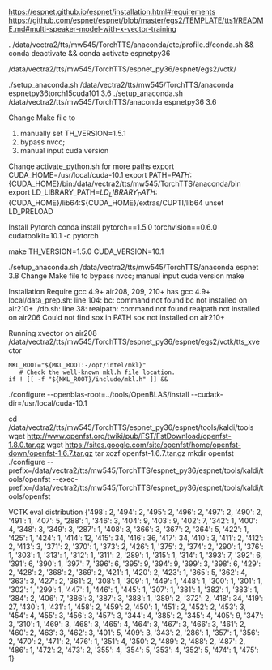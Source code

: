 https://espnet.github.io/espnet/installation.html#requirements
https://github.com/espnet/espnet/blob/master/egs2/TEMPLATE/tts1/README.md#multi-speaker-model-with-x-vector-training


. /data/vectra2/tts/mw545/TorchTTS/anaconda/etc/profile.d/conda.sh && conda deactivate && conda activate espnetpy36

/data/vectra2/tts/mw545/TorchTTS/espnet_py36/espnet/egs2/vctk/

./setup_anaconda.sh /data/vectra2/tts/mw545/TorchTTS/anaconda espnetpy36torch15cuda101 3.6
./setup_anaconda.sh /data/vectra2/tts/mw545/TorchTTS/anaconda espnetpy36 3.6

Change Make file to 
  1. manually set TH_VERSION=1.5.1
  1. bypass nvcc; 
  2. manual input cuda version

  Change activate_python.sh for more paths
export CUDA_HOME=/usr/local/cuda-10.1
export PATH=${PATH}:${CUDA_HOME}/bin:/data/vectra2/tts/mw545/TorchTTS/anaconda/bin
export LD_LIBRARY_PATH=${LD_LIBRARY_PATH}:${CUDA_HOME}/lib64:${CUDA_HOME}/extras/CUPTI/lib64
unset LD_PRELOAD

  Install Pytorch
conda install pytorch==1.5.0 torchvision==0.6.0 cudatoolkit=10.1 -c pytorch

make TH_VERSION=1.5.0 CUDA_VERSION=10.1

./setup_anaconda.sh /data/vectra2/tts/mw545/TorchTTS/anaconda espnet 3.8
Change Make file to bypass nvcc; manual input cuda version
make


Installation Require gcc 4.9+
  air208, 209, 210+ has gcc 4.9+
local/data_prep.sh: line 104: bc: command not found
  bc not installed on air210+
./db.sh: line 38: realpath: command not found
  realpath not installed on air206
Could not find sox in PATH
  sox not installed on air210+


Running xvector on air208
  /data/vectra2/tts/mw545/TorchTTS/espnet_py36/espnet/egs2/vctk/tts_xvector


    MKL_ROOT="${MKL_ROOT:-/opt/intel/mkl}"
       # Check the well-known mkl.h file location.
    if ! [[ -f "${MKL_ROOT}/include/mkl.h" ]] &&


 ./configure --openblas-root=../tools/OpenBLAS/install --cudatk-dir=/usr/local/cuda-10.1

cd /data/vectra2/tts/mw545/TorchTTS/espnet_py36/espnet/tools/kaldi/tools
wget http://www.openfst.org/twiki/pub/FST/FstDownload/openfst-1.8.0.tar.gz
wget https://sites.google.com/site/openfst/home/openfst-down/openfst-1.6.7.tar.gz
tar xozf openfst-1.6.7.tar.gz
mkdir openfst
./configure --prefix=/data/vectra2/tts/mw545/TorchTTS/espnet_py36/espnet/tools/kaldi/tools/openfst --exec-prefix=/data/vectra2/tts/mw545/TorchTTS/espnet_py36/espnet/tools/kaldi/tools/openfst





VCTK eval distribution
{'498': 2, '494': 2, '495': 2, '496': 2, '497': 2, '490': 2, '491': 1, '407': 5, '288': 1, '346': 3, '404': 9, '403': 9, '402': 7, '342': 1, '400': 4, '348': 3, '349': 3, '287': 1, '408': 3, '366': 3, '367': 2, '364': 5, '422': 1, '425': 1, '424': 1, '414': 12, '415': 34, '416': 36, '417': 34, '410': 3, '411': 2, '412': 2, '413': 3, '371': 2, '370': 1, '373': 2, '426': 1, '375': 2, '374': 2, '290': 1, '376': 1, '303': 1, '313': 1, '312': 1, '311': 2, '289': 1, '315': 1, '314': 1, '393': 7, '392': 6, '391': 6, '390': 1, '397': 7, '396': 6, '395': 9, '394': 9, '399': 3, '398': 6, '429': 2, '428': 2, '368': 2, '369': 2, '421': 1, '420': 2, '423': 1, '365': 5, '362': 4, '363': 3, '427': 2, '361': 2, '308': 1, '309': 1, '449': 1, '448': 1, '300': 1, '301': 1, '302': 1, '299': 1, '447': 1, '446': 1, '445': 1, '307': 1, '381': 1, '382': 1, '383': 1, '384': 2, '406': 7, '386': 3, '387': 3, '388': 1, '389': 2, '372': 2, '418': 34, '419': 27, '430': 1, '431': 1, '458': 2, '459': 2, '450': 1, '451': 2, '452': 2, '453': 3, '454': 4, '455': 3, '456': 3, '457': 3, '344': 4, '385': 2, '345': 4, '405': 9, '347': 3, '310': 1, '469': 3, '468': 3, '465': 4, '464': 3, '467': 3, '466': 3, '461': 2, '460': 2, '463': 3, '462': 3, '401': 5, '409': 3, '343': 2, '286': 1, '357': 1, '356': 2, '470': 2, '471': 2, '476': 1, '351': 4, '350': 2, '489': 2, '488': 2, '487': 2, '486': 1, '472': 2, '473': 2, '355': 4, '354': 5, '353': 4, '352': 5, '474': 1, '475': 1}
